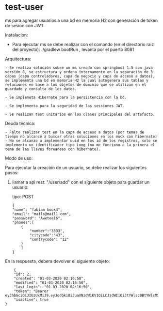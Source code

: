 
# test-user
ms para agregar usuarios a una bd en memoria H2 con generación de token de sesion con JWT

Instalacion:

- Para ejecutar ms se debe realizar con el comando (en el directorio raiz del proyecto): ./gradlew bootRun , levanta por el puerto 8081


Arquitectura:

    - Se realiza solución sobre un ms creado con springboot 1.5 con java versión 8, se estructura y ordena internamente en la separación de 3 capas (capa controladores, capa de negocio y capa de acceso a datos), se implementa una bd en memoria H2 la cual autogenera sus tablas y relaciones en base a los objetos de dominio que se utilizan en el guardado y consulta de los datos.

    - Se implemeta Hibernate para la persistencia con la bd.

    - Se implementa para la seguridad de las sessiones JWT.

    - Se realizan test unitarios en las clases principales del artefacto.

Deuda técnica:

    - Falto realizar test en la capa de acceso a datos (por temas de tiempo no alcancé a buscar otras soluciones en los mock con hibernate)
    - No se alcanzo a implementar uuid en los id de los registros, solo se implemento un identificador tipo Long (no me funciono a la primera el tema de las llaves foreaneas con hibernate).

Modo de uso:

Para ejecutar la creación de un usuario, se debe realizar los siguientes pasos:

 1) llamar a api rest: "/user/add" con el siguiente objeto para guardar un usuario:
    
    tipo: POST
    
	    {
		"name": "fabian book4",
		"email": "mails@mail1.com",
		"password": "Awetee16",
		"phones":[
			{
				"number":"3333",
				"citycode":"43",
				"contrycode": "12"
			}
			]
	    }
    
  En la respuesta, debera devolver el siguiente objeto:
 
    
	    {
	    "id": 2,
	    "created": "01-03-2020 02:16:50",
	    "modified": "01-03-2020 02:16:50",
	    "last_login": "01-03-2020 02:16:50",
	    "token": "Bearer       eyJhbGciOiJIUzUxMiJ9.eyJqdGkiOiJuaXNzdW1KV1QiLCJzdWIiOiJtYWlsc0BtYWlsMS5jb20iLCJhdXRob3JpdGllcyI6WyJST0xFX1VTRVIiXSwiaWF0IjoxNTgzMDM5ODEwLCJleHAiOjE1ODMwNDA0MTB9.xvpuqCSllzywz6Y7LUROuIK5mwAYtmbu_daBAFoXv7M3bdHgfnlUIho61p1DiiRcEsSKUjXtrBRx5VLPxWKrYQ",
	    "isactive": true
	}

     
